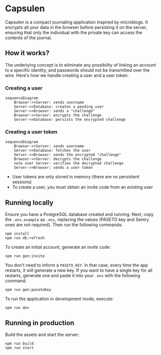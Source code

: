 # Capsulen

Capsulen is a compact journaling application inspired by microblogs. It encrypts all your data in the browser before
persisting it on the server, ensuring that only the individual with the private key can access the contents of the
journal.

## How it works?

The underlying concept is to eliminate any possibility of linking an account to a specific identity, and passwords
should not be transmitted over the wire. Here's how we handle creating a user and a user token:

### Creating a user

```mermaid
sequenceDiagram
    Browser->>Server: sends username
    Server->>Database: creates a pending user
    Server->>Browser: sends a "challenge"
    Browser->>Server: encrypts the challenge
    Server->>Database: persists the encrypted challenge
```

### Creating a user token

```mermaid
sequenceDiagram
    Browser->>Server: sends username
    Server->>Database: fetches the user
    Server->>Browser: sends the encrypted "challenge"
    Browser->>Server: decrypts the challenge
    note over Server: verifies the decrypted challenge
    Server->>Browser: sends a user token
```

- User tokens are only stored in memory (there are no persistent sessions)
- To create a user, you must obtain an invite code from an existing user

## Running locally

Ensure you have a PostgreSQL database created and running. Next, copy the `.env.example` as `.env`, replacing the
values (PASETO key and Sentry ones are not required). Then run the following commands:

```shell
npm install
npm run db:refresh
```

To create an initial account, generate an invite code:

```shell
npm run gen:invite
```

You don't need to inform a `PASETO_KEY`. In that case, every time the app restarts, it will generate a new key. If you
want to have a single key for all restarts, generate one and paste it into your `.env` with the following command:

```shell
npm run gen:pasetoKey
```

To run the application in development mode, execute:

```shell
npm run dev
```

## Running in production

Build the assets and start the server:

```shell
npm run build
npm run start
```
